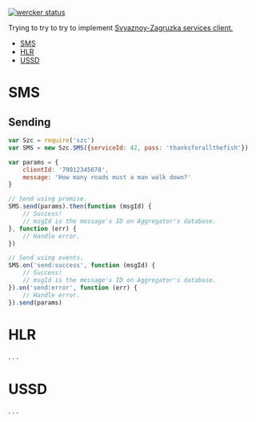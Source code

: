 [![wercker status](https://app.wercker.com/status/af8c5e803368a5498882e02d77cce5c7/m "wercker status")](https://app.wercker.com/project/bykey/af8c5e803368a5498882e02d77cce5c7)

Trying to try to try to implement [Svyaznoy-Zagruzka services client.](http://docs.zagruzka.com)

* [SMS](#SMS)
* [HLR](#HLR)
* [USSD](#USSD)

SMS <a name="SMS"></a>
=====================

Sending
-------

```js
var Szc = require('szc')
var SMS = new Szc.SMS({serviceId: 42, pass: 'thanksforallthefish'})

var params = {
    clientId: '79012345678',
    message: 'How many roads must a man walk down?'
}

// Send using promise.
SMS.send(params).then(function (msgId) {
    // Success!
    // msgId is the message's ID on Aggregator's database.
}, function (err) {
    // Handle error.
})

// Send using events.
SMS.on('send:success', function (msgId) {
    // Success!
    // msgId is the message's ID on Aggregator's database.
}).on('send:error', function (err) {
    // Handle error.
}).send(params)
```

HLR <a name="HLR"></a>
======================
. . .

USSD <a name="USSD"></a>
========================
. . .
